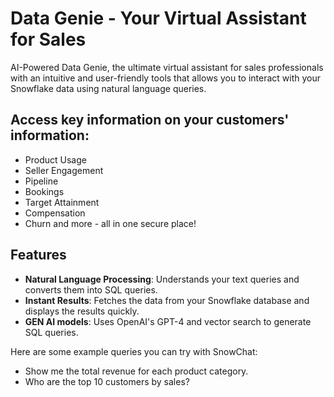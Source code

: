 # Data Genie - Your Virtual Assistant for Sales

AI-Powered Data Genie, the ultimate virtual assistant for sales professionals with an intuitive and user-friendly tools that allows you to interact with your Snowflake data using natural language queries.
## Access key information on your customers' information:
- Product Usage
- Seller Engagement
- Pipeline
- Bookings
- Target Attainment
- Compensation
- Churn
  and more - all in one secure place!


## Features

- **Natural Language Processing**: Understands your text queries and converts them into SQL queries.
- **Instant Results**: Fetches the data from your Snowflake database and displays the results quickly.
- **GEN AI models**: Uses OpenAI's GPT-4 and vector search to generate SQL queries.

Here are some example queries you can try with SnowChat:

- Show me the total revenue for each product category.
- Who are the top 10 customers by sales?